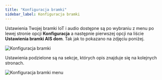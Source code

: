```yaml
---
title: "Konfiguracja bramki"
sidebar_label: Konfiguracja bramki
---
```


Ustawienia Twojej bramki IoT i audio dostępne są po wybraniu z menu po lewej stronie opcji **Konfiguracja** a następnie pierwszej opcji na liście **Ustawienia bramki AIS dom**.
Tak jak to pokazano na zdjęciu poniżej.

![Konfiguracja bramki](/img/en/bramka/go_to_config_gate.png)


Ustawienia podzielone są na sekcje, których opis znajduje się na kolejnych stronach.

![Konfiguracja bramki menu](/img/en/bramka/config_ais_dom_menu.png)
